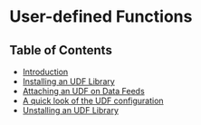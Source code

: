 <!--
 ! Licensed to the Apache Software Foundation (ASF) under one
 ! or more contributor license agreements.  See the NOTICE file
 ! distributed with this work for additional information
 ! regarding copyright ownership.  The ASF licenses this file
 ! to you under the Apache License, Version 2.0 (the
 ! "License"); you may not use this file except in compliance
 ! with the License.  You may obtain a copy of the License at
 !
 !   http://www.apache.org/licenses/LICENSE-2.0
 !
 ! Unless required by applicable law or agreed to in writing,
 ! software distributed under the License is distributed on an
 ! "AS IS" BASIS, WITHOUT WARRANTIES OR CONDITIONS OF ANY
 ! KIND, either express or implied.  See the License for the
 ! specific language governing permissions and limitations
 ! under the License.
 !-->

# User-defined Functions #

## <a id="#toc">Table of Contents</a> ##
* [Introduction](#introduction)
* [Installing an UDF Library](#installingUDF)
* [Attaching an UDF on Data Feeds](#UDFOnFeeds)
* [A quick look of the UDF configuration](#udfConfiguration)
* [Unstalling an UDF Library](#uninstall)